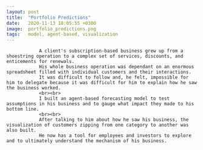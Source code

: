 ```yaml
---
layout: post
title:  "Portfolio Predictions"
date:   2020-11-13 18:05:55 +0300
image:  portfolio_predictions.png
tags:   model, agent-based, visualization
---
```

                A client's subscription-based business grew up from a shoestring operation to a complex set of services, discounts, and enticements for renewals.
                His whole business operation was dependant on an enormous spreadsheet filled with individual customers and their interactions.
                It was difficult to follow and, he felt, impossible for him to delegate because it was difficult for him to explain how he saw the business worked.
                <br><br>
                I built an agent-based forecasting model to test assumptions in his business and to gauge what impact they made to his bottom line.
                <br><br>
                After talking to him about how he saw his business, the visualization of customers zipping from one category to another was also built.
                He now has a tool for employees and investors to explore and to ultimately understand the mechanism of his business.
  
